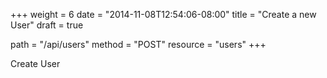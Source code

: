 +++
weight = 6
date = "2014-11-08T12:54:06-08:00"
title = "Create a new User"
draft = true

path = "/api/users"
method = "POST"
resource = "users"
+++

Create User
